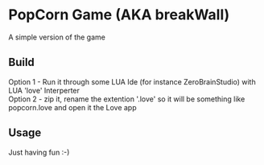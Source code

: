 # PopCorn Game (AKA breakWall)

A simple version of the game 

## Build
Option 1 - Run it through some LUA Ide (for instance ZeroBrainStudio) with LUA 'love' Interperter  
  Option 2 - zip it, rename the extention '.love' so it will be something like popcorn.love and open it the Love app

## Usage
Just having fun :-)
